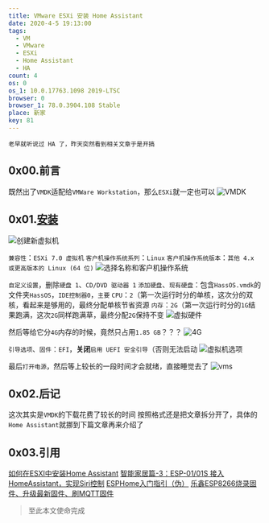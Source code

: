 ```yaml
---
title: VMware ESXi 安装 Home Assistant
date: 2020-4-5 19:13:00
tags:
  - VM
  - VMware
  - ESXi
  - Home Assistant
  - HA
count: 4
os: 0
os_1: 10.0.17763.1098 2019-LTSC
browser: 0
browser_1: 78.0.3904.108 Stable
place: 新家
key: 81
---
```

    老早就听说过 HA 了，昨天突然看到相关文章于是开搞
<!-- more -->
## 0x00.前言
既然出了`VMDK`适配给`VMWare Workstation`，那么`ESXi`就一定也可以
![VMDK](https://i1.yuangezhizao.cn/Win-10/20200405191835.jpg!webp)

## 0x01.[安装](https://web.archive.org/web/20200405112133/https://www.home-assistant.io/hassio/installation/)
![创建新虚拟机](https://i1.yuangezhizao.cn/Win-10/20200405192315.jpg!webp)

`兼容性`：`ESXi 7.0 虚拟机`
`客户机操作系统系列`：`Linux`
`客户机操作系统版本`：`其他 4.x 或更高版本的 Linux (64 位)`
![选择名称和客户机操作系统](https://i1.yuangezhizao.cn/Win-10/20200405194227.jpg!webp)

`自定义设置`，删除`硬盘 1`、`CD/DVD 驱动器 1`
`添加硬盘`、`现有硬盘`：包含`HassOS.vmdk`的文件夹`HassOS`，`IDE控制器0`，`主要`
`CPU`：`2`（第一次运行时分的单核，这次分的双核，看起来是够用的，最终分配单核节省资源
`内存`：`2G`（第一次运行时分的`1G`结果跑满，这次`2G`同样跑满草，最终分配`2G`保持不变
![虚拟硬件](https://i1.yuangezhizao.cn/Win-10/20200405192929.jpg!webp)

然后等给它分`4G`内存的时候，竟然只占用`1.85 GB`？？？
![4G](https://i1.yuangezhizao.cn/Win-10/20200406202926.jpg!webp)

`引导选项`、`固件`：`EFI`，**关闭**`启用 UEFI 安全引导`（否则无法启动
![虚拟机选项](https://i1.yuangezhizao.cn/Win-10/20200405193613.jpg!webp)

最后`打开电源`，然后等上较长的一段时间才会就绪，直接睡觉去了
![vms](https://i1.yuangezhizao.cn/Win-10/20200406204750.png!webp)

## 0x02.后记
这次其实是`VMDK`的下载花费了较长的时间
按照格式还是把文章拆分开了，具体的`Home Assistant`就挪到下篇文章再来介绍了

## 0x03.引用
[如何在ESXI中安装Home Assistant](https://web.archive.org/web/20200405114005/https://lijie.org/2019/10/12/install-homeassistant-on-esxi/)
[智能家居篇-3：ESP-01/01S 接入HomeAssistant，实现Siri控制](https://web.archive.org/web/20200614133438/https://codess.cc/archives/277.html)
[ESPHome入门指引（伪）](https://web.archive.org/web/20200614133443/https://ljr.im/articles/esphome-getting-started-guide-pseudo/)
[乐鑫ESP8266烧录固件、升级最新固件、刷MQTT固件](https://web.archive.org/web/20200614133452/http://www.piaoyi.org/iot/espressif-ESP8266-MQTT-AT.html)

> 至此本文使命完成
